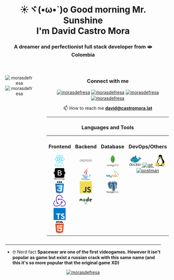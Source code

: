 <h1 align="center">☀️ヾ(•ω•`)o Good morning Mr. Sunshine <br> I'm David Castro Mora</h1>
<h3 align="center">A dreamer and perfectionist full stack developer from 🫓Colombia</h3>

<div style="display:flex; margin-top:3em;">
<div align="center">

<p><img align="center" src="https://github-readme-stats.vercel.app/api/top-langs?username=morasdefresa&show_icons=true&theme=dracula&locale=en&layout=compact" alt="morasdefresa" width="300px"/> <img align="center" src="https://github-readme-stats.vercel.app/api?username=morasdefresa&show_icons=true&theme=dracula&locale=en" alt="morasdefresa" width="400px"/></p>
</div>

<div align="center" style="margin-left:3em">
<h3 align="center">Connect with me</h3>
<p align="center">
<a href="https://twitter.com/morasdefresa" target="blank"><img align="center" src="https://raw.githubusercontent.com/rahuldkjain/github-profile-readme-generator/master/src/images/icons/Social/twitter.svg" alt="morasdefresa" height="30" width="40" /></a>
<a href="https://linkedin.com/in/morasdefresa" target="blank"><img align="center" src="https://raw.githubusercontent.com/rahuldkjain/github-profile-readme-generator/master/src/images/icons/Social/linked-in-alt.svg" alt="morasdefresa" height="30" width="40" /></a>
<a href="https://fb.com/morasdefresa" target="blank"><img align="center" src="https://raw.githubusercontent.com/rahuldkjain/github-profile-readme-generator/master/src/images/icons/Social/facebook.svg" alt="morasdefresa" height="30" width="40" /></a>
<a href="https://instagram.com/morasdefresa" target="blank"><img align="center" src="https://raw.githubusercontent.com/rahuldkjain/github-profile-readme-generator/master/src/images/icons/Social/instagram.svg" alt="morasdefresa" height="30" width="40" /></a>
</p>
 
📫 How to reach me **david@castromora.lat**
 
<hr>
<table><tr>
<h3 align="center">Languages and Tools</h3>
<td valign="top" width="25%">
<div align="center">
<h3 align="center">Frontend</h3>
<a href="https://reactjs.org/" target="_blank" rel="noreferrer"> <img src="https://raw.githubusercontent.com/devicons/devicon/master/icons/react/react-original-wordmark.svg" alt="react" width="40" height="40"/> </a> 
<a href="https://getbootstrap.com" target="_blank" rel="noreferrer"> <img src="https://raw.githubusercontent.com/devicons/devicon/master/icons/bootstrap/bootstrap-plain-wordmark.svg" alt="bootstrap" width="40" height="40"/> </a> 
<a href="https://www.w3schools.com/css/" target="_blank" rel="noreferrer"> <img src="https://raw.githubusercontent.com/devicons/devicon/master/icons/css3/css3-original-wordmark.svg" alt="css3" width="40" height="40"/> </a> 
<a href="https://redux.js.org" target="_blank" rel="noreferrer"> <img src="https://raw.githubusercontent.com/devicons/devicon/master/icons/redux/redux-original.svg" alt="redux" width="40" height="40"/> </a> 
<a href="https://www.typescriptlang.org/" target="_blank" rel="noreferrer"> <img src="https://raw.githubusercontent.com/devicons/devicon/master/icons/typescript/typescript-original.svg" alt="typescript" width="40" height="40"/> </a> 
<a href="https://www.w3.org/html/" target="_blank" rel="noreferrer"> <img src="https://raw.githubusercontent.com/devicons/devicon/master/icons/html5/html5-original-wordmark.svg" alt="html5" width="40" height="40"/> </a> 
<div>
</td><td valign="top" width="25%">
<div align="center">
<h3 align="center">Backend</h3>
<a href="https://expressjs.com" target="_blank" rel="noreferrer"> <img src="https://raw.githubusercontent.com/devicons/devicon/master/icons/express/express-original-wordmark.svg" alt="express" width="40" height="40"/> </a> 
<a href="https://www.java.com" target="_blank" rel="noreferrer"> <img src="https://raw.githubusercontent.com/devicons/devicon/master/icons/java/java-original.svg" alt="java" width="40" height="40"/> </a> 
<a href="https://developer.mozilla.org/en-US/docs/Web/JavaScript" target="_blank" rel="noreferrer"> <img src="https://raw.githubusercontent.com/devicons/devicon/master/icons/javascript/javascript-original.svg" alt="javascript" width="40" height="40"/> </a> 
<a href="https://nodejs.org" target="_blank" rel="noreferrer"> <img src="https://raw.githubusercontent.com/devicons/devicon/master/icons/nodejs/nodejs-original-wordmark.svg" alt="nodejs" width="40" height="40"/> </a>
</div>

</td><td valign="top" width="25%">

<div align="center">
<h3 align="center">Database</h3>
<a href="https://www.mongodb.com/" target="_blank" rel="noreferrer"> <img src="https://raw.githubusercontent.com/devicons/devicon/master/icons/mongodb/mongodb-original-wordmark.svg" alt="mongodb" width="40" height="40"/> </a> 
<a href="https://www.mysql.com/" target="_blank" rel="noreferrer"> <img src="https://raw.githubusercontent.com/devicons/devicon/master/icons/mysql/mysql-original-wordmark.svg" alt="mysql" width="40" height="40"/> </a> 
<a href="https://www.postgresql.org" target="_blank" rel="noreferrer"> <img src="https://raw.githubusercontent.com/devicons/devicon/master/icons/postgresql/postgresql-original-wordmark.svg" alt="postgresql" width="40" height="40"/> </a>
</div>

</td><td valign="top" width="25%">
<div align="center">
<h3 align="center">DevOps/Others</h3>
<a href="https://www.docker.com/" target="_blank" rel="noreferrer"> <img src="https://raw.githubusercontent.com/devicons/devicon/master/icons/docker/docker-original-wordmark.svg" alt="docker" width="40" height="40"/> </a> 
<a href="https://git-scm.com/" target="_blank" rel="noreferrer"> <img src="https://www.vectorlogo.zone/logos/git-scm/git-scm-icon.svg" alt="git" width="40" height="40"/> </a>
<a href="https://www.linux.org/" target="_blank" rel="noreferrer"> <img src="https://raw.githubusercontent.com/devicons/devicon/master/icons/linux/linux-original.svg" alt="linux" width="40" height="40"/> </a> 
<a href="https://postman.com" target="_blank" rel="noreferrer"> <img src="https://www.vectorlogo.zone/logos/getpostman/getpostman-icon.svg" alt="postman" width="40" height="40"/> </a>
</div>
 </td></tr></table>
</div>
</div>
<hr>

- 🤓 Nerd fact **Spacewar are one of the first videogames. However it isn't popular as game but exist a russian crack with this same name (and this it's so more popular that the original game XD)**

<p align="center"> <a href="https://github.com/ryo-ma/github-profile-trophy"><img src="https://github-profile-trophy.vercel.app/?username=morasdefresa" alt="morasdefresa" /></a> </p>
